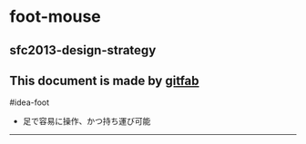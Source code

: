 # foot-mouse
## sfc2013-design-strategy
This document is made by [gitfab](http://gitfab.org)
---
#idea-foot

* 足で容易に操作、かつ持ち運び可能

---
